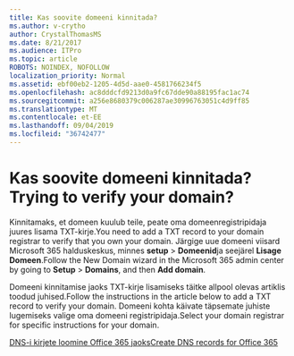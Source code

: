 ```yaml
---
title: Kas soovite domeeni kinnitada?
ms.author: v-crytho
author: CrystalThomasMS
ms.date: 8/21/2017
ms.audience: ITPro
ms.topic: article
ROBOTS: NOINDEX, NOFOLLOW
localization_priority: Normal
ms.assetid: ebf00eb2-1205-4d5d-aae0-4581766234f5
ms.openlocfilehash: ac8dddcfd9213d0a9fc67dde90a88195fac1ac74
ms.sourcegitcommit: a256e8680379c006287ae30996763051c4d9ff85
ms.translationtype: MT
ms.contentlocale: et-EE
ms.lasthandoff: 09/04/2019
ms.locfileid: "36742477"
---
```

# <a name="trying-to-verify-your-domain"></a><span data-ttu-id="dc736-102">Kas soovite domeeni kinnitada?</span><span class="sxs-lookup"><span data-stu-id="dc736-102">Trying to verify your domain?</span></span>

<span data-ttu-id="dc736-103">Kinnitamaks, et domeen kuulub teile, peate oma domeenregistripidaja juures lisama TXT-kirje.</span><span class="sxs-lookup"><span data-stu-id="dc736-103">You need to add a TXT record to your domain registrar to verify that you own your domain.</span></span> <span data-ttu-id="dc736-104">Järgige uue domeeni viisard Microsoft 365 halduskeskus, minnes **setup** \> **Domeenid**ja seejärel **Lisage Domeen**.</span><span class="sxs-lookup"><span data-stu-id="dc736-104">Follow the New Domain wizard in the Microsoft 365 admin center by going to **Setup** \> **Domains**, and then **Add domain**.</span></span> 
  
<span data-ttu-id="dc736-105">Domeeni kinnitamise jaoks TXT-kirje lisamiseks täitke allpool olevas artiklis toodud juhised.</span><span class="sxs-lookup"><span data-stu-id="dc736-105">Follow the instructions in the article below to add a TXT record to verify your domain.</span></span> <span data-ttu-id="dc736-106">Domeeni kohta käivate täpsemate juhiste lugemiseks valige oma domeeni registripidaja.</span><span class="sxs-lookup"><span data-stu-id="dc736-106">Select your domain registrar for specific instructions for your domain.</span></span>
  
[<span data-ttu-id="dc736-107">DNS-i kirjete loomine Office 365 jaoks</span><span class="sxs-lookup"><span data-stu-id="dc736-107">Create DNS records for Office 365</span></span>](https://docs.microsoft.com/office365/admin/get-help-with-domains/create-dns-records-at-any-dns-hosting-provider)
  

